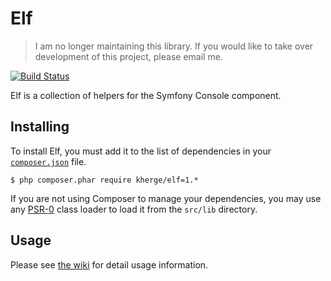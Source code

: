 # Elf

> I am no longer maintaining this library. If you would like to take over development of this project, please email me.

[![Build Status](https://secure.travis-ci.org/kherge/Elf.png?branch=master)](http://travis-ci.org/kherge/Elf)

Elf is a collection of helpers for the Symfony Console component.

## Installing

To install Elf, you must add it to the list of dependencies in your [`composer.json`][Composer] file.

    $ php composer.phar require kherge/elf=1.*

If you are not using Composer to manage your dependencies, you may use any [PSR-0][PSR-0] class loader to load it from the `src/lib` directory.

## Usage

Please see [the wiki][wiki] for detail usage information.

[Composer]: http://getcomposer.org/
[PSR-0]: https://github.com/php-fig/fig-standards/blob/master/accepted/PSR-0.md
[wiki]: https://github.com/kherge/Elf/wiki

